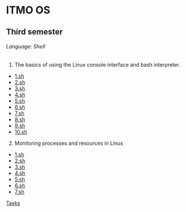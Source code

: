 # ITMO OS
## Third semester
###### Language: Shell
1. The basics of using the Linux console interface and bash interpreter.
- [1.sh](https://github.com/danyaffff/ITMO-OS/blob/master/Sem%203%2C%20Lab%201/1.sh)
- [2.sh](https://github.com/danyaffff/ITMO-OS/blob/master/Sem%203%2C%20Lab%201/2.sh)
- [3.sh](https://github.com/danyaffff/ITMO-OS/blob/master/Sem%203%2C%20Lab%201/3.sh)
- [4.sh](https://github.com/danyaffff/ITMO-OS/blob/master/Sem%203%2C%20Lab%201/4.sh)
- [5.sh](https://github.com/danyaffff/ITMO-OS/blob/master/Sem%203%2C%20Lab%201/5.sh)
- [6.sh](https://github.com/danyaffff/ITMO-OS/blob/master/Sem%203%2C%20Lab%201/6.sh)
- [7.sh](https://github.com/danyaffff/ITMO-OS/blob/master/Sem%203%2C%20Lab%201/7.sh)
- [8.sh](https://github.com/danyaffff/ITMO-OS/blob/master/Sem%203%2C%20Lab%201/8.sh)
- [9.sh](https://github.com/danyaffff/ITMO-OS/blob/master/Sem%203%2C%20Lab%201/9.sh)
- [10.sh](https://github.com/danyaffff/ITMO-OS/blob/master/Sem%203%2C%20Lab%201/10.sh)

2. Monitoring processes and resources in Linux
- [1.sh](https://github.com/danyaffff/ITMO-OS/blob/master/Sem%203%2C%20Lab%202/1.sh)
- [2.sh](https://github.com/danyaffff/ITMO-OS/blob/master/Sem%203%2C%20Lab%202/2.sh)
- [3.sh](https://github.com/danyaffff/ITMO-OS/blob/master/Sem%203%2C%20Lab%202/3.sh)
- [4.sh](https://github.com/danyaffff/ITMO-OS/blob/master/Sem%203%2C%20Lab%202/4.sh)
- [5.sh](https://github.com/danyaffff/ITMO-OS/blob/master/Sem%203%2C%20Lab%202/5.sh)
- [6.sh](https://github.com/danyaffff/ITMO-OS/blob/master/Sem%203%2C%20Lab%202/6.sh)
- [7.sh](https://github.com/danyaffff/ITMO-OS/blob/master/Sem%203%2C%20Lab%202/7.sh)

[Tasks](https://drive.google.com/drive/folders/1wgx3Y3Rx9KtK-Yoeun9vSh-GfVFlxUnW)
